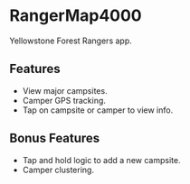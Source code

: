 # RangerMap4000
Yellowstone Forest Rangers app.

## Features
- View major campsites.
- Camper GPS tracking.
- Tap on campsite or camper to view info.

## Bonus Features
- Tap and hold logic to add a new campsite.
- Camper clustering.
